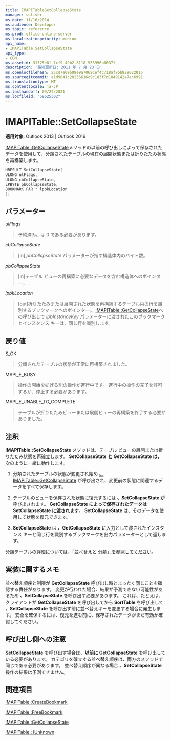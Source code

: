 ```yaml
---
title: IMAPITableSetCollapseState
manager: soliver
ms.date: 11/16/2014
ms.audience: Developer
ms.topic: reference
ms.prod: office-online-server
ms.localizationpriority: medium
api_name:
- IMAPITable.SetCollapseState
api_type:
- COM
ms.assetid: 31325e8f-1cf9-49b2-8118-953996b0037f
description: '最終更新日: 2011 年 7 月 23 日'
ms.openlocfilehash: 25cd7e09b08e9a7069cef4c718af86b829022015
ms.sourcegitcommit: a1d9041c20256616c9c183f7d1049142a7ac6991
ms.translationtype: MT
ms.contentlocale: ja-JP
ms.lasthandoff: 09/24/2021
ms.locfileid: "59625302"
---
```

# <a name="imapitablesetcollapsestate"></a>IMAPITable::SetCollapseState

  
  
**適用対象**: Outlook 2013 | Outlook 2016 
  
[IMAPITable::GetCollapseState](imapitable-getcollapsestate.md)メソッドの以前の呼び出しによって保存されたデータを使用して、分類されたテーブルの現在の展開状態または折りたたみ状態を再構築します。 
  
```cpp
HRESULT SetCollapseState(
ULONG ulFlags,
ULONG cbCollapseState,
LPBYTE pbCollapseState,
BOOKMARK FAR * lpbkLocation
);
```

## <a name="parameters"></a>パラメーター

 _ulFlags_
  
> 予約済み。は 0 である必要があります。
    
 _cbCollapseState_
  
> [in]  _pbCollapseState_ パラメーターが指す構造体内のバイト数。 
    
 _pbCollapseState_
  
> [in]テーブル ビューの再構築に必要なデータを含む構造体へのポインター。
    
 _lpbkLocation_
  
> [out]折りたたみまたは展開された状態を再構築するテーブル内の行を識別するブックマークへのポインター。 [IMAPITable::GetCollapseState](imapitable-getcollapsestate.md)への呼び出しで _lpbInstanceKey_ パラメーターに渡されたこのブックマークとインスタンス キーは、同じ行を識別します。 
    
## <a name="return-value"></a>戻り値

S_OK 
  
> 分類されたテーブルの状態が正常に再構築されました。
    
MAPI_E_BUSY 
  
> 操作の開始を妨げる別の操作が進行中です。 進行中の操作の完了を許可するか、停止する必要があります。
    
MAPI_E_UNABLE_TO_COMPLETE 
  
> テーブルが折りたたみビューまたは展開ビューの再構築を終了する必要がありました。
    
## <a name="remarks"></a>注釈

**IMAPITable::SetCollapseState** メソッドは、テーブル ビューの展開または折りたたみ状態を再確立します。 **SetCollapseState と** **GetCollapseState は、** 次のように一緒に動作します。 
  
1. 分類されたテーブルの状態が変更され始め [、IMAPITable::GetCollapseState](imapitable-getcollapsestate.md) が呼び出され、変更前の状態に関連するデータをすべて保存します。 
    
2. テーブルのビューを保存された状態に復元するには **、SetCollapseState が** 呼び出されます。 **GetCollapseState によって保存されたデータは** **SetCollapseState に渡されます**。 **SetCollapseState** は、そのデータを使用して状態を復元できます。 
    
3. **SetCollapseState** は **、GetCollapseState** に入力として渡されたインスタンス キーと同じ行を識別するブックマークを出力パラメーターとして返します。
    
分類テーブルの詳細については、「並べ替えと [分類」を参照してください](sorting-and-categorization.md)。 
  
## <a name="notes-to-implementers"></a>実装に関するメモ

並べ替え順序と制限が **GetCollapseState** 呼び出し時とまったく同じことを確認する責任があります。 変更が行われた場合、結果が予測できない可能性があるため **、SetCollapseState** を呼び出す必要があります。 これは、たとえば、クライアントが **GetCollapseState** を呼び出してから **SortTable** を呼び出して **、SetCollapseState** を呼び出す前に並べ替えキーを変更する場合に発生します。 安全を確保するには、復元を進む前に、保存されたデータがまだ有効か確認してください。 
  
## <a name="notes-to-callers"></a>呼び出し側への注意

**SetCollapseState** を呼び出す場合は、**以前に GetCollapseState** を呼び出している必要があります。 カテゴリを確立する並べ替え順序は、両方のメソッドで同じである必要があります。 並べ替え順序が異なる場合 **、SetCollapseState** 操作の結果は予測できません。 
  
## <a name="see-also"></a>関連項目



[IMAPITable::CreateBookmark](imapitable-createbookmark.md)
  
[IMAPITable::FreeBookmark](imapitable-freebookmark.md)
  
[IMAPITable::GetCollapseState](imapitable-getcollapsestate.md)
  
[IMAPITable : IUnknown](imapitableiunknown.md)

